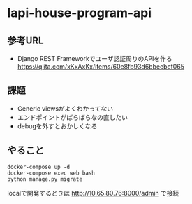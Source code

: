 # lapi-house-program-api

## 参考URL
- Django REST Frameworkでユーザ認証周りのAPIを作る
https://qiita.com/xKxAxKx/items/60e8fb93d6bbeebcf065

## 課題
- Generic viewsがよくわかってない
- エンドポイントがばらばらなの直したい
- debugを外すとおかしくなる

## やること
```
docker-compose up -d
docker-compose exec web bash
python manage.py migrate
```

localで開発するときは http://10.65.80.76:8000/admin で接続